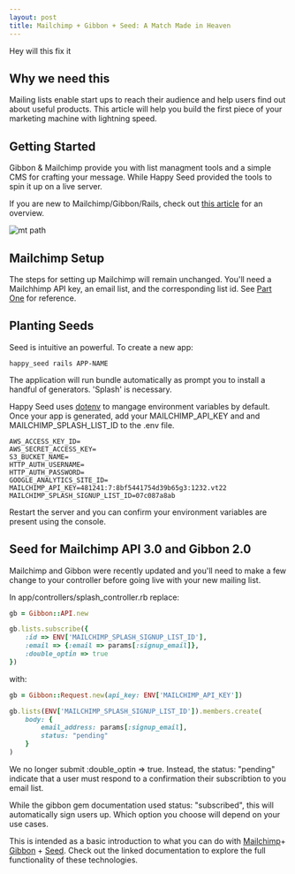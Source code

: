 ```yaml
---
layout: post
title: Mailchimp + Gibbon + Seed: A Match Made in Heaven
---
```


Hey will this fix it


Why we need this
-------------------------
Mailing lists enable start ups to reach their audience and help users find out about useful products. This article will help you build the first piece of your marketing machine with lightning speed.

Getting Started
-------------------------

Gibbon & Mailchimp provide you with list managment tools and a simple CMS for crafting your message. While Happy Seed provided the tools to spin it up on a live server.

If you are new to Mailchimp/Gibbon/Rails, check out [this article](http://cheshireoctopus.github.io/blog/2014/01/23/mailchimp-plus-gibbon-plus-rails-create-a-basic-sign-up-form/) for an overview.

![mt path](http://earlyblogger.com/wp-content/uploads/2015/03/mailchimp.jpg)

Mailchimp Setup
-------------------------
The steps for setting up Mailchimp will remain unchanged. You'll need a Mailchhimp API key, an email list, and the corresponding list id. See [Part One](http://cheshireoctopus.github.io/blog/2014/01/23/mailchimp-plus-gibbon-plus-rails-create-a-basic-sign-up-form/) for reference.

Planting Seeds
-------------------------
Seed is intuitive an powerful. To create a new app:
```
happy_seed rails APP-NAME
```

The application will run bundle automatically as prompt you to install a handful of generators. 'Splash' is necessary.

Happy Seed uses [dotenv](https://github.com/bkeepers/dotenv) to mangage environment variables by default. Once your app is generated, add your MAILCHIMP_API_KEY and and MAILCHIMP_SPLASH_LIST_ID to the .env file.

```	
AWS_ACCESS_KEY_ID=
AWS_SECRET_ACCESS_KEY=
S3_BUCKET_NAME=
HTTP_AUTH_USERNAME=
HTTP_AUTH_PASSWORD=
GOOGLE_ANALYTICS_SITE_ID=
MAILCHIMP_API_KEY=481241:7:8bf5441754d39b65g3:1232.vt22
MAILCHIMP_SPLASH_SIGNUP_LIST_ID=07c087a8ab
```

Restart the server and you can confirm your environment variables are present using the console.

Seed for Mailchimp API 3.0 and Gibbon 2.0
-------------------------

Mailchimp and Gibbon were recently updated and you'll need to make a few change to your controller before going live with your new mailing list.

In app/controllers/splash_controller.rb replace:

``` ruby
gb = Gibbon::API.new

gb.lists.subscribe({
	:id => ENV['MAILCHIMP_SPLASH_SIGNUP_LIST_ID'],
	:email => {:email => params[:signup_email]},
	:double_optin => true
})
```

with:

``` ruby
gb = Gibbon::Request.new(api_key: ENV['MAILCHIMP_API_KEY'])

gb.lists(ENV['MAILCHIMP_SPLASH_SIGNUP_LIST_ID']).members.create(
	body: {
		email_address: params[:signup_email], 
		status: "pending"
	}
)
```

We no longer submit :double_optin => true. Instead, the status: "pending" indicate that a user must respond to a confirmation their subscribtion to you email list.

While the gibbon gem documentation used status: "subscribed", this will automatically sign users up. Which option you choose will depend on your use cases.

This is intended as a basic introduction to what you can do with [Mailchimp](http://kb.mailchimp.com/api)+ [Gibbon](https://github.com/amro/gibbon) + [Seed](seed.happyfuncorp.com). Check out the linked documentation to explore the full functionality of these technologies.




